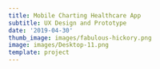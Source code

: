 ```yaml
---
title: Mobile Charting Healthcare App
subtitle: UX Design and Prototype
date: '2019-04-30'
thumb_image: images/fabulous-hickory.png
image: images/Desktop-11.png
template: project
---
```

